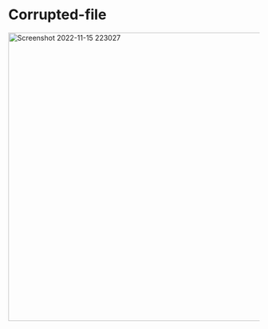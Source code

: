 <h1>Corrupted-file</h1>
<img width="578" alt="Screenshot 2022-11-15 223027" src="https://user-images.githubusercontent.com/107073731/202022546-f8a3982b-bdb7-40c1-96ff-f901ff04c8cf.png">
